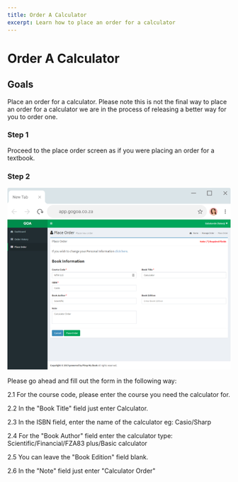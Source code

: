 ```yaml
---
title: Order A Calculator
excerpt: Learn how to place an order for a calculator
---
```

 
# Order A Calculator

## Goals

Place an order for a calculator. Please note this is not the final way to place an order for a calculator we are in the process of releasing a better way for you to order one. 


### Step 1

Proceed to the place order screen as if you were placing an order for a textbook. 

### Step 2


![order-calculator_step1](../uploads/order-calculator_step1.png)

Please go ahead and fill out the form in the following way:

2.1 For the course code, please enter the course you need the calculator for.

2.2 In the "Book Title" field just enter Calculator.

2.3 In the ISBN field, enter the name of the calculator eg: Casio/Sharp

2.4 For the "Book Author" field enter the calculator type: Scientific/Financial/FZA83 plus/Basic calculator

2.5 You can leave the "Book Edition" field blank.

2.6 In the "Note" field just enter "Calculator Order"  
